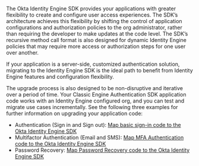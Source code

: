 The Okta Identity Engine SDK provides your applications with greater flexibility to create and configure user access experiences. The SDK’s architecture achieves this flexibility by shifting the control of application configurations and authorization policies to the org administrator, rather than requiring the developer to make updates at the code level. The SDK’s recursive method call format is also designed for dynamic Identity Engine policies that may require more access or authorization steps for one user over another.

If your application is a server-side, customized authentication solution, migrating to the Identity Engine SDK is the ideal path to benefit from Identity Engine features and configuration flexibility.

The upgrade process is also designed to be non-disruptive and iterative over a period of time. Your Classic Engine Authentication SDK application code works with an Identity Engine configured org, and you can test and migrate use cases incrementally. See the following three examples for further information on upgrading your application code:

- Authentication (Sign in and Sign out): [Map basic sign-in code to the Okta Identity Engine SDK](/docs/guides/oie-upgrade-api-sdk-to-oie-sdk/android/main/#map-sign-in-code-to-the-okta-identity-engine-sdk)
- Multifactor Authentication (Email and SMS): [Map MFA Authentication code to the Okta Identity Engine SDK](/docs/guides/oie-upgrade-api-sdk-to-oie-sdk/android/main/#map-mfa-authentication-code-to-the-okta-identity-engine-sdk)
- Password Recovery: [Map Password Recovery code to the Okta Identity Engine SDK](/docs/guides/oie-upgrade-api-sdk-to-oie-sdk/android/main/#map-password-recovery-code-to-the-okta-identity-engine-sdk)
